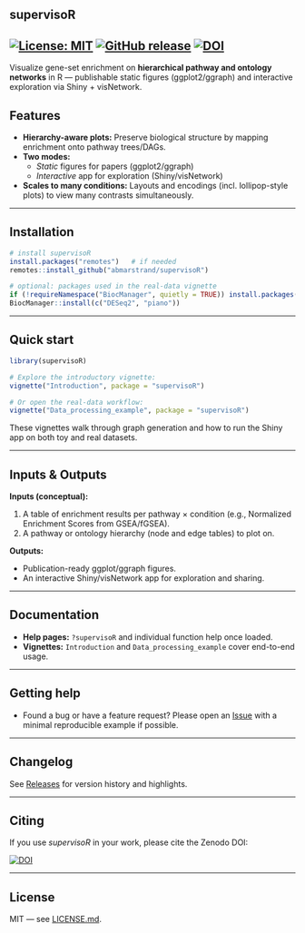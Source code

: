 ## supervisoR
[![License: MIT](https://img.shields.io/badge/License-MIT-blue.svg)](LICENSE.md)
[![GitHub release](https://img.shields.io/github/v/release/abmarstrand/supervisoR?display_name=tag)](../../releases)
[![DOI](https://zenodo.org/badge/891108332.svg)](https://zenodo.org/doi/891108332)
---
Visualize gene-set enrichment on **hierarchical pathway and ontology networks** in R — publishable static figures (ggplot2/ggraph) and interactive exploration via Shiny + visNetwork.
## Features
- **Hierarchy-aware plots:** Preserve biological structure by mapping enrichment onto pathway trees/DAGs.
- **Two modes:**  
  - *Static* figures for papers (ggplot2/ggraph)  
  - *Interactive* app for exploration (Shiny/visNetwork)
- **Scales to many conditions:** Layouts and encodings (incl. lollipop-style plots) to view many contrasts simultaneously.
---
## Installation
```r
# install supervisoR
install.packages("remotes")   # if needed
remotes::install_github("abmarstrand/supervisoR")

# optional: packages used in the real-data vignette
if (!requireNamespace("BiocManager", quietly = TRUE)) install.packages("BiocManager")
BiocManager::install(c("DESeq2", "piano"))
```
---
## Quick start

```r
library(supervisoR)

# Explore the introductory vignette:
vignette("Introduction", package = "supervisoR")

# Or open the real-data workflow:
vignette("Data_processing_example", package = "supervisoR")
```

These vignettes walk through graph generation and how to run the Shiny app on both toy and real datasets.

---
## Inputs & Outputs

**Inputs (conceptual):**
1. A table of enrichment results per pathway × condition (e.g., Normalized Enrichment Scores from GSEA/fGSEA).
2. A pathway or ontology hierarchy (node and edge tables) to plot on.

**Outputs:**
- Publication-ready ggplot/ggraph figures.
- An interactive Shiny/visNetwork app for exploration and sharing.

---

## Documentation

- **Help pages:** `?supervisoR` and individual function help once loaded.
- **Vignettes:** `Introduction` and `Data_processing_example` cover end-to-end usage.

---

## Getting help

- Found a bug or have a feature request? Please open an [Issue](../../issues) with a minimal reproducible example if possible.

---

## Changelog

See [Releases](../../releases) for version history and highlights.

---

## Citing

If you use *supervisoR* in your work, please cite the Zenodo DOI:

[![DOI](https://zenodo.org/badge/891108332.svg)](https://zenodo.org/doi/891108332)

---

## License

MIT — see [LICENSE.md](LICENSE.md).


